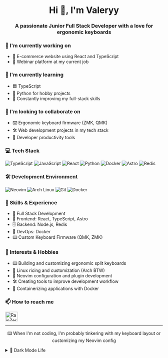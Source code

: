 <h1 align="center">Hi 👋, I'm Valeryy</h1>
<h3 align="center">A passionate Junior Full Stack Developer with a love for ergonomic keyboards</h3>

### 🔭 I'm currently working on
- 🛒 E-commerce website using React and TypeScript
- 🎥 Webinar platform at my current job

### 🌱 I'm currently learning
- 🟦 TypeScript
- 🐍 Python for hobby projects
- 🚀 Constantly improving my full-stack skills

### 👯 I'm looking to collaborate on
- ⌨️ Ergonomic keyboard firmware (ZMK, QMK)
- 🛠️ Web development projects in my tech stack
- 🔧 Developer productivity tools

### 💻 Tech Stack
![TypeScript](https://img.shields.io/badge/-TypeScript-3178C6?style=flat-square&logo=typescript&logoColor=white)
![JavaScript](https://img.shields.io/badge/-JavaScript-F7DF1E?style=flat-square&logo=javascript&logoColor=black)
![React](https://img.shields.io/badge/-React-61DAFB?style=flat-square&logo=react&logoColor=black)
![Python](https://img.shields.io/badge/-Python-3776AB?style=flat-square&logo=python&logoColor=white)
![Docker](https://img.shields.io/badge/-Docker-2496ED?style=flat-square&logo=docker&logoColor=white)
![Astro](https://img.shields.io/badge/-Astro-FF5D01?style=flat-square&logo=astro&logoColor=white)
![Redis](https://img.shields.io/badge/-Redis-DC382D?style=flat-square&logo=redis&logoColor=white)

### 🛠️ Development Environment
![Neovim](https://img.shields.io/badge/-Neovim-57A143?style=flat-square&logo=neovim&logoColor=white)
![Arch Linux](https://img.shields.io/badge/-Arch_Linux-1793D1?style=flat-square&logo=arch-linux&logoColor=white)
![Git](https://img.shields.io/badge/-Git-F05032?style=flat-square&logo=git&logoColor=white)
![Docker](https://img.shields.io/badge/-Docker-2496ED?style=flat-square&logo=docker&logoColor=white)

### 💼 Skills & Experience
- 🔄 Full Stack Development
- 🎨 Frontend: React, TypeScript, Astro
- 🗄️ Backend: Node.js, Redis
- 🐳 DevOps: Docker
- ⌨️ Custom Keyboard Firmware (QMK, ZMK)

### 🎯 Interests & Hobbies
- ⌨️ Building and customizing ergonomic split keyboards
- 🐧 Linux ricing and customization (Arch BTW)
- 📝 Neovim configuration and plugin development
- 🛠️ Creating tools to improve development workflow
- 🐳 Containerizing applications with Docker

### 📫 How to reach me
<p align="left">
<a href="https://github.com/RainZerg" target="blank"><img align="center" src="https://raw.githubusercontent.com/rahuldkjain/github-profile-readme-generator/master/src/images/icons/Social/github.svg" alt="RainZerg" height="30" width="40" /></a>
</p>

---

<p align="center">⌨️ When I'm not coding, I'm probably tinkering with my keyboard layout or customizing my Neovim config</p>

<details>
<summary>🌚 Dark Mode Life</summary>
<div align="center">
  
```javascript
const life = {
  coffee: null,
  mood: null,
  code: null
};

// I only function in dark mode
if (theme === 'dark') {
  life.coffee = '☕';
  life.mood = '😊';
  life.code = '👨‍💻';
} else {
  life.coffee = '🥱';
  life.mood = '😫';
  life.code = '🐛';
}
```

```bash
$ sudo pacman -S happiness
[sudo] password for RainZerg:
resolving dependencies...
looking for conflicting packages...

Packages (1) happiness-1.0.0

Total Installed Size:  42.0 MiB
:: Proceed with installation? [Y/n] y
(100/100%) Installing happiness...
```
</div>
</details>

<!-- Last updated: 2025-02-24 17:59:54 UTC -->
